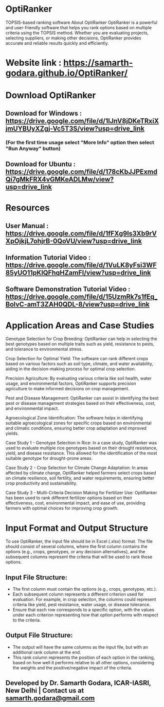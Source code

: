 # OptiRanker
TOPSIS-based ranking software
About OptiRanker
OptiRanker is a powerful and user-friendly software that helps you rank options based on multiple criteria using the TOPSIS method. Whether you are evaluating projects, selecting suppliers, or making other decisions, OptiRanker provides accurate and reliable results quickly and efficiently.
# Website link : https://samarth-godara.github.io/OptiRanker/
# Download OptiRanker
## Download for Windows :  https://drive.google.com/file/d/1IJnV8jDKeTRxiXjmUYBUyXZgj-Vc5T3S/view?usp=drive_link
### (For the first time usage select "More Info" option then select "Run Anyway" button)
## Download for Ubuntu : https://drive.google.com/file/d/178cKbJJPExmdQi7gMkFRX4vGMKeADLMw/view?usp=drive_link
# Resources
## User Manual : https://drive.google.com/file/d/1fFXg9Is3Xb9rVXpOjkjL7ohjrB-0QoVU/view?usp=drive_link
## Information Tutorial Video : https://drive.google.com/file/d/1VuLK8yFsi3WF85yUO11pKIQFhqHZamFI/view?usp=drive_link
## Software Demonstration Tutorial Video : https://drive.google.com/file/d/15UzmRk7s1fEq_BolvC-amT3ZAH0QDL-8/view?usp=drive_link
# Application Areas and Case Studies

Genotype Selection for Crop Breeding: OptiRanker can help in selecting the best genotypes based on multiple traits such as yield, resistance to pests, and tolerance to environmental stress.

Crop Selection for Optimal Yield: The software can rank different crops based on various factors such as soil type, climate, and water availability, aiding in the decision-making process for optimal crop selection.

Precision Agriculture: By evaluating various criteria like soil health, water usage, and environmental factors, OptiRanker supports precision agriculture to make informed decisions on crop management.

Pest and Disease Management: OptiRanker can assist in identifying the best pest or disease management strategies based on their effectiveness, cost, and environmental impact.

Agroecological Zone Identification: The software helps in identifying suitable agroecological zones for specific crops based on environmental and climatic conditions, ensuring better crop adaptation and improved yields.

Case Study 1 - Genotype Selection in Rice: In a case study, OptiRanker was used to evaluate multiple rice genotypes based on their drought resistance, yield, and disease resistance. This allowed for the identification of the most suitable genotype for drought-prone areas.

Case Study 2 - Crop Selection for Climate Change Adaptation: In areas affected by climate change, OptiRanker helped farmers select crops based on climate resilience, soil fertility, and water requirements, ensuring better crop productivity and sustainability.

Case Study 3 - Multi-Criteria Decision Making for Fertilizer Use: OptiRanker has been used to rank different fertilizer options based on their effectiveness, cost, environmental impact, and ease of use, providing farmers with optimal choices for improving crop growth.

# Input Format and Output Structure

To use OptiRanker, the input file should be in Excel (.xlsx) format. The file should consist of several columns, where the first column contains the options (e.g., crops, genotypes, or any decision alternatives), and the subsequent columns represent the criteria that will be used to rank those options.

## Input File Structure:
- The first column must contain the options (e.g., crops, genotypes, etc.).
- Each subsequent column represents a different criterion used for evaluation. For example, in crop selection, the columns could represent criteria like yield, pest resistance, water usage, or disease tolerance.
- Ensure that each row corresponds to a specific option, with the values under each criterion representing how that option performs with respect to the criteria.

## Output File Structure:
- The output will have the same columns as the input file, but with an additional rank column at the end.
- This rank column represents the position of each option in the ranking, based on how well it performs relative to all other options, considering the weights and the positive/negative impact of the criteria.

## Developed by Dr. Samarth Godara, ICAR-IASRI, New Delhi | Contact us at samarth.godara@gmail.com
